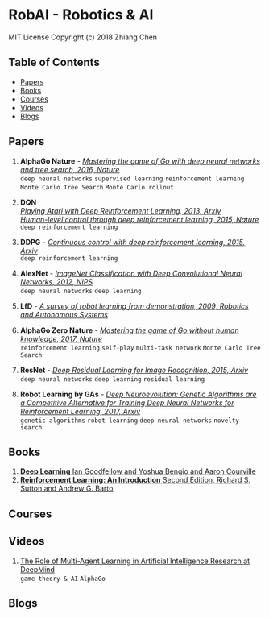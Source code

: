 # RobAI - Robotics & AI
MIT License
Copyright (c) 2018 Zhiang Chen
## Table of Contents
- [Papers](#papers)
- [Books](#books)
- [Courses](#courses)
- [Videos](#videos)
- [Blogs](#blogs)

## Papers
1. **AlphaGo Nature** - [*Mastering the game of Go with deep neural networks and tree search, 2016, Nature*](https://storage.googleapis.com/deepmind-media/alphago/AlphaGoNaturePaper.pdf)  
`deep neural networks` `supervised learning` `reinforcement learning` `Monte Carlo Tree Search` `Monte Carlo rollout`

2. **DQN**  
[*Playing Atari with Deep Reinforcement Learning, 2013, Arxiv*](https://arxiv.org/pdf/1312.5602.pdf)  
[*Human-level control through deep reinforcement learning, 2015, Nature*](https://web.stanford.edu/class/psych209/Readings/MnihEtAlHassibis15NatureControlDeepRL.pdf)  
`deep reinforcement learning`

3. **DDPG** - [*Continuous control with deep reinforcement learning, 2015, Arxiv*](https://arxiv.org/pdf/1509.02971.pdf)  
`deep reinforcement learning`

4. **AlexNet** - [*ImageNet Classification with Deep Convolutional Neural Networks, 2012, NIPS*](https://www.nvidia.cn/content/tesla/pdf/machine-learning/imagenet-classification-with-deep-convolutional-nn.pdf)  
`deep neural networks` `deep learning`

5. **LfD** - [*A survey of robot learning from demonstration, 2009, Robotics and Autonomous Systems*](https://www.sciencedirect.com/science/article/pii/S0921889008001772)

6. **AlphaGo Zero Nature** - [*Mastering the game of Go without human knowledge, 2017, Nature*](https://www.nature.com/articles/nature24270)  
`reinforcement learning` `self-play` `multi-task network` `Monte Carlo Tree Search`

7. **ResNet** - [*Deep Residual Learning for Image Recognition, 2015, Arxiv*](https://arxiv.org/pdf/1512.03385.pdf)  
`deep neural networks` `deep learning` `residual learning`

8. **Robot Learning by GAs** - [*Deep Neuroevolution: Genetic Algorithms are a Competitive Alternative for
Training Deep Neural Networks for Reinforcement Learning, 2017, Arxiv*](https://arxiv.org/pdf/1712.06567.pdf)  
`genetic algorithms` `robot learning` `deep neural networks` `novelty search`

## Books
1. [**Deep Learning** Ian Goodfellow and Yoshua Bengio and Aaron Courville](http://www.deeplearningbook.org/)
2. [**Reinforcement Learning: An Introduction** Second Edition, Richard S. Sutton and Andrew G. Barto](http://incompleteideas.net/book/bookdraft2017nov5.pdf)

## Courses

## Videos
1. [The Role of Multi-Agent Learning in Artificial Intelligence Research at DeepMind](https://www.youtube.com/watch?v=CvL-KV3IBcM)  
`game theory & AI` `AlphaGo`

## Blogs
